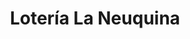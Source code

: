 ---
title: "Lotería La Neuquina"
url: /neuquen/loteria-la-neuquina-fray-luis-beltran-2/
shop: lotería
---